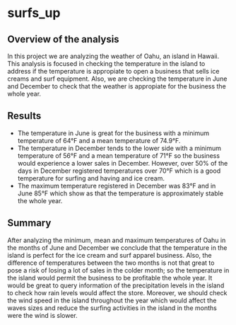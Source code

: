# surfs_up
## Overview of the analysis
In this project we are analyzing the weather of Oahu, an island in Hawaii. This analysis is focused in checking the temperature in the island to address if the temperature is appropiate to open a business that sells ice creams and surf equipment. Also, we are checking the temperature in June and December to check that the weather is appropiate for the business the whole year.
## Results
* The temperature in June is great for the business with a minimum temperature of 64°F and a mean temperature of 74.9°F.
* The temperature in December tends to the lower side with a minimum temperature of 56°F and a mean temperature of 71°F so the business would experience a lower sales in December. However, over 50% of the days in December registered temperatures over 70°F which is a good temperature for surfing and having and ice cream.
* The maximum temperature registered in December was 83°F and in June 85°F which show as that the temperature is approximately stable the whole year.
## Summary
After analyzing the minimum, mean and maximum temperatures of Oahu in the months of June and December we conclude that the temperature in the island is perfect for the ice cream and surf apparel business. Also, the difference of temperatures between the two months is not that great to pose a risk of losing a lot of sales in the colder month; so the temperature in the island would permit the business to be profitable the whole year. It would be great to query information of the precipitation levels in the island to check how rain levels would affect the store. Moreover, we should check the wind speed in the island throughout the year which would affect the waves sizes and reduce the surfing activities in the island in the months were the wind is slower.  
